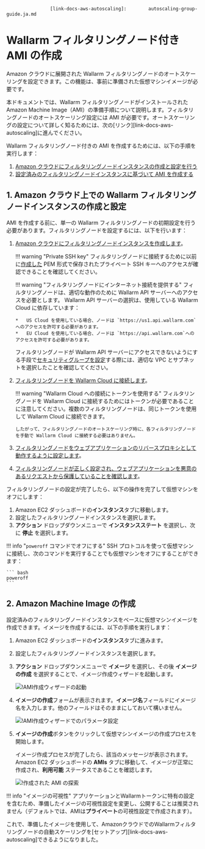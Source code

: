 					[link-docs-aws-autoscaling]:        autoscaling-group-guide.ja.md
[link-docs-aws-node-setup]:         ../../../installation/cloud-platforms/aws/ami.ja.md
[link-ssh-keys-guide]:              ../../../installation/cloud-platforms/aws/ami.ja.md#1-create-a-pair-of-ssh-keys
[link-security-group-guide]:        ../../../installation/cloud-platforms/aws/ami.ja.md#2-create-a-security-group
[link-cloud-connect-guide]:         ../../../installation/cloud-platforms/aws/ami.ja.md#5-connect-the-filtering-node-to-the-wallarm-cloud
[link-docs-reverse-proxy-setup]:    ../../../installation/cloud-platforms/aws/ami.ja.md#6-enable-wallarm-to-analyze-the-traffic
[link-docs-check-operation]:        ../../installation-check-operation-en.ja.md

[img-launch-ami-wizard]:        ../../../images/installation-ami/auto-scaling/common/create-image/launch-ami-wizard.png 
[img-config-ami-wizard]:        ../../../images/installation-ami/auto-scaling/common/create-image/config-ami-wizard.png  
[img-explore-created-ami]:      ../../../images/installation-ami/auto-scaling/common/create-image/explore-ami.png

[anchor-node]:  #1-creating-and-configuring-the-wallarm-filtering-node-instance-in-the-amazon-cloud
[anchor-ami]:   #2-creating-an-amazon-machine-image

#   Wallarm フィルタリングノード付き AMI の作成

Amazon クラウドに展開された Wallarm フィルタリングノードのオートスケーリングを設定できます。この機能は、事前に準備された仮想マシンイメージが必要です。

本ドキュメントでは、Wallarm フィルタリングノードがインストールされた Amazon Machine Image（AMI）の準備手順について説明します。フィルタリングノードのオートスケーリング設定には AMI が必要です。オートスケーリングの設定について詳しく知るためには、次の[リンク][link-docs-aws-autoscaling]に進んでください。

Wallarm フィルタリングノード付きの AMI を作成するためには、以下の手順を実行します：

1.  [Amazon クラウドにフィルタリングノードインスタンスの作成と設定を行う][anchor-node]
2.  [設定済みのフィルタリングノードインスタンスに基づいて AMI を作成する][anchor-ami]


##  1.  Amazon クラウド上での Wallarm フィルタリングノードインスタンスの作成と設定

AMI を作成する前に、単一の Wallarm フィルタリングノードの初期設定を行う必要があります。フィルタリングノードを設定するには、以下を行います：

1.  [Amazon クラウドにフィルタリングノードインスタンスを作成します][link-docs-aws-node-setup]。
    
    !!! warning "Private SSH key"
    	フィルタリングノードに接続するために以前に[作成した][link-ssh-keys-guide] PEM 形式で保存されたプライベート SSH キーへのアクセスが確認できることを確認してください。

    !!! warning "フィルタリングノードにインターネット接続を提供する"
        フィルタリングノードは、適切な動作のために Wallarm API サーバーへのアクセスを必要とします。 Wallarm API サーバーの選択は、使用している Wallarm Cloud に依存しています：
        
        *   US Cloud を使用している場合、ノードは `https://us1.api.wallarm.com`へのアクセスを許可する必要があります。
        *   EU Cloud を使用している場合、ノードは `https://api.wallarm.com`へのアクセスを許可する必要があります。

    フィルタリングノードが Wallarm API サーバーにアクセスできないようにする手段で[セキュリティグループを設定][link-security-group-guide]する際には、適切な VPC とサブネットを選択したことを確認してください。

2.  [フィルタリングノードを Wallarm Cloud に接続します][link-cloud-connect-guide]。

    !!! warning "Wallarm Cloud への接続にトークンを使用する"
        フィルタリングノードを Wallarm Cloud に接続するためにはトークンが必要であることに注意してください。複数のフィルタリングノードは、同じトークンを使用して Wallarm Cloud に接続できます。 
        
        したがって、フィルタリングノードのオートスケーリング時に、各フィルタリングノードを手動で Wallarm Cloud に接続する必要はありません。

3.  [フィルタリングノードをウェブアプリケーションのリバースプロキシとして動作するように設定します][link-docs-reverse-proxy-setup]。

4.  [フィルタリングノードが正しく設定され、ウェブアプリケーションを悪意のあるリクエストから保護していることを確認します][link-docs-check-operation]。

フィルタリングノードの設定が完了したら、以下の操作を完了して仮想マシンをオフにします：

1.  Amazon EC2 ダッシュボードの**インスタンス**タブに移動します。
2.  設定したフィルタリングノードインスタンスを選択します。
3.  **アクション** ドロップダウンメニューで **インスタンスステート** を選択し、次に **停止** を選択します。

!!! info "`poweroff` コマンドでオフにする"
    SSH プロトコルを使って仮想マシンに接続し、次のコマンドを実行することでも仮想マシンをオフにすることができます：

    ``` bash
    poweroff
    ```

##  2.  Amazon Machine Image の作成

設定済みのフィルタリングノードインスタンスをベースに仮想マシンイメージを作成できます。イメージを作成するには、以下の手順を実行します：

1.  Amazon EC2 ダッシュボードの**インスタンス**タブに進みます。
2.  設定したフィルタリングノードインスタンスを選択します。
3.  **アクション** ドロップダウンメニューで **イメージ** を選択し、その後 **イメージの作成** を選択することで、イメージ作成ウィザードを起動します。

    ![!AMI作成ウィザードの起動][img-launch-ami-wizard]
    
4.  **イメージの作成**フォームが表示されます。**イメージ名**フィールドにイメージ名を入力します。他のフィールドはそのままにしておいて構いません。

    ![!AMI作成ウィザードでのパラメータ設定][img-config-ami-wizard]
    
5.  **イメージの作成**ボタンをクリックして仮想マシンイメージの作成プロセスを開始します。
   
    イメージ作成プロセスが完了したら、該当のメッセージが表示されます。 Amazon EC2 ダッシュボードの **AMIs** タブに移動して、イメージが正常に作成され、**利用可能** ステータスであることを確認します。

    ![!作成された AMI の探索][img-explore-created-ami]

!!! info "イメージの可視性"
アプリケーションとWallarmトークンに特有の設定を含むため、準備したイメージの可視性設定を変更し、公開することは推奨されません（デフォルトでは、AMIは**プライベート**の可視性設定で作成されます）。

これで、準備したイメージを使用して、AmazonクラウドでのWallarmフィルタリングノードの自動スケーリングを[セットアップ][link-docs-aws-autoscaling]できるようになりました。